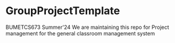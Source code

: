 # GroupProjectTemplate
BUMETCS673 Summer'24
We are maintaining this repo for Project management for the general classroom management system 
